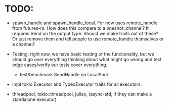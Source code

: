 # TODO:

- spawn_handle and spawn_handle_local. For now uses remote_handle from futures-rs. How does this compare to a oneshot::channel? It requires Send on the output type. Should we make traits out of these? Or just remove them and tell people to use remote_handle themselves or a channel?

- Testing: right now, we have basic testing of the functionality, but we should go over everything thinking about what might go wrong and test edge cases/verify our tests cover everything.
  - test/benchmark SendHandle on LocalPool

- impl tokio Executor and TypedExecutor traits for all executors.

- threadpool, tokio::threadpool, juliex, (async-std, if they can make a standalone executor)
